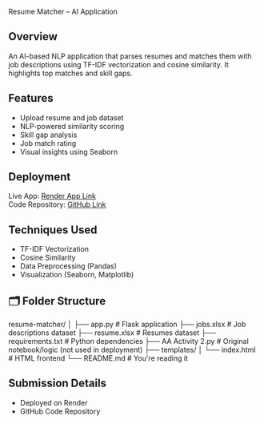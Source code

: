 Resume Matcher – AI Application

## Overview
An AI-based NLP application that parses resumes and matches them with job descriptions using TF-IDF vectorization and cosine similarity. It highlights top matches and skill gaps.

## Features
- Upload resume and job dataset
- NLP-powered similarity scoring
- Skill gap analysis
- Job match rating
- Visual insights using Seaborn

##  Deployment
Live App: [Render App Link](#)  
Code Repository: [GitHub Link](#)

##  Techniques Used
- TF-IDF Vectorization
- Cosine Similarity
- Data Preprocessing (Pandas)
- Visualization (Seaborn, Matplotlib)

## 🗂 Folder Structure

resume-matcher/
│
├── app.py                  # Flask application
├── jobs.xlsx               # Job descriptions dataset
├── resume.xlsx             # Resumes dataset
├── requirements.txt        # Python dependencies
├── AA Activity 2.py        # Original notebook/logic (not used in deployment)
├── templates/
│   └── index.html          # HTML frontend
└── README.md               # You're reading it 

## Submission Details
- Deployed on Render 
- GitHub Code Repository

